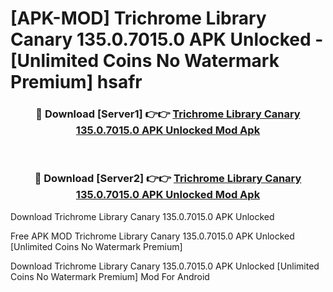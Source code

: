# [APK-MOD] Trichrome Library Canary 135.0.7015.0 APK Unlocked - [Unlimited Coins No Watermark Premium] hsafr



<div align="center">
<h3>🔴 Download [Server1] 👉👉 <a href="https://momento.my/?title=Trichrome_Library_Canary_135.0.7015.0_APK_Unlocked">Trichrome Library Canary 135.0.7015.0 APK Unlocked Mod Apk</a></h3><br>

<h3>🔴 Download [Server2] 👉👉 <a href="https://momento.my/?title=Trichrome_Library_Canary_135.0.7015.0_APK_Unlocked">Trichrome Library Canary 135.0.7015.0 APK Unlocked Mod Apk</a></h3>
</div>



Download Trichrome Library Canary 135.0.7015.0 APK Unlocked 

Free APK MOD Trichrome Library Canary 135.0.7015.0 APK Unlocked [Unlimited Coins No Watermark Premium]

Download Trichrome Library Canary 135.0.7015.0 APK Unlocked [Unlimited Coins No Watermark Premium] Mod For Android

